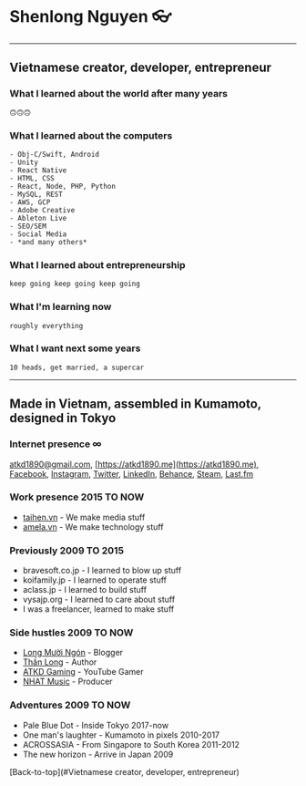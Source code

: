 # Shenlong Nguyen 👓

---

## Vietnamese creator, developer, entrepreneur

### What I learned about the world after many years
```
🙃🙃🙃
```

### What I learned about the computers
```
- Obj-C/Swift, Android
- Unity
- React Native
- HTML, CSS
- React, Node, PHP, Python
- MySQL, REST
- AWS, GCP
- Adobe Creative
- Ableton Live
- SEO/SEM
- Social Media
- *and many others*
```

### What I learned about entrepreneurship
```
keep going keep going keep going
```

### What I'm learning now
```
roughly everything
```

### What I want next some years
```
10 heads, get married, a supercar
```

---

## Made in Vietnam, assembled in Kumamoto, designed in Tokyo

### Internet presence ∞
[atkd1890@gmail.com](mailto:atkd1890@gmail.com), [https://atkd1890.me](https://atkd1890.me), [Facebook](https://fb.me/atkd1890), [Instagram](https://instagram.com/atkd1890), [Twitter](https://twitter.com/atkd1890), [LinkedIn](https://linkedin.com/in/atkd1890), [Behance](https://behance.net/atkd1890), [Steam](https://steamcommunity.com/id/atkd1890), [Last.fm](https://last.fm/user/atkd1890)

### Work presence 2015 TO NOW
- [taihen.vn](https://taihen.vn) - We make media stuff
- [amela.vn](https://amela.vn) - We make technology stuff

### Previously 2009 TO 2015
- bravesoft.co.jp -  I learned to blow up stuff
- koifamily.jp - I learned to operate stuff
- aclass.jp - I learned to build stuff
- vysajp.org - I learned to care about stuff
- I was a freelancer, learned to make stuff

### Side hustles 2009 TO NOW
- [Long Mười Ngón](https://fb.me/atkdvlog) - Blogger
- [Thần Long](https://fb.me/atkdfic) - Author
- [ATKD Gaming](https://fb.me/atkdgame) - YouTube Gamer
- [NHAT Music](https://fb.me/atkdmix) - Producer

### Adventures 2009 TO NOW
- Pale Blue Dot - Inside Tokyo 2017-now
- One man's laughter - Kumamoto in pixels 2010-2017
- ACROSSASIA - From Singapore to South Korea 2011-2012
- The new horizon - Arrive in Japan 2009

[Back-to-top](#Vietnamese creator, developer, entrepreneur)
